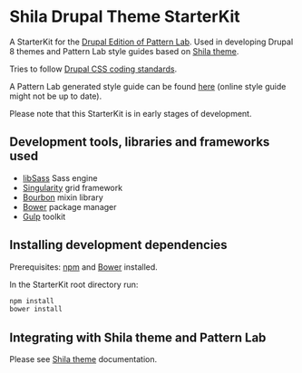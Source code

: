 # Shila Drupal Theme StarterKit

A StarterKit for the [Drupal Edition of Pattern Lab](https://github.com/pattern-lab/edition-php-drupal-standard). Used in developing Drupal 8 themes and Pattern Lab style guides based on [Shila theme](https://github.com/aleksip/shila-drupal-theme).

Tries to follow [Drupal CSS coding standards](https://www.drupal.org/coding-standards/css).

A Pattern Lab generated style guide can be found [here](https://aleksip.github.io/styleguide-shila-drupal-theme/) (online style guide might not be up to date).

Please note that this StarterKit is in early stages of development.


## Development tools, libraries and frameworks used

- [libSass](http://sass-lang.com/libsass) Sass engine
- [Singularity](http://singularity.gs/) grid framework
- [Bourbon](http://bourbon.io/) mixin library
- [Bower](http://bower.io/) package manager
- [Gulp](http://gulpjs.com/) toolkit


## Installing development dependencies

Prerequisites: [npm](https://nodejs.org/) and [Bower](http://bower.io/) installed.

In the StarterKit root directory run:
 
```sh
npm install
bower install
```


## Integrating with Shila theme and Pattern Lab

Please see [Shila theme](https://github.com/aleksip/shila-drupal-theme) documentation.
